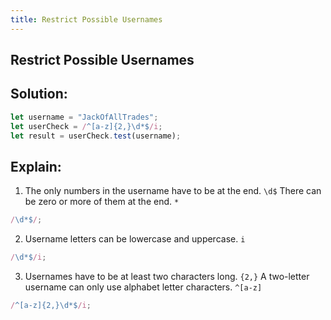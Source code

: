 ```yaml
---
title: Restrict Possible Usernames
---
```

## Restrict Possible Usernames

## Solution:
```javascript
let username = "JackOfAllTrades";
let userCheck = /^[a-z]{2,}\d*$/i;
let result = userCheck.test(username);
```
## Explain:
1. The only numbers in the username have to be at the end. `\d$`
   There can be zero or more of them at the end. `*`
```javascript
/\d*$/;
```
2. Username letters can be lowercase and uppercase. `i`
```javascript
/\d*$/i;
```
3. Usernames have to be at least two characters long. `{2,}`
   A two-letter username can only use alphabet letter characters. `^[a-z]`
```javascript
/^[a-z]{2,}\d*$/i;
```
